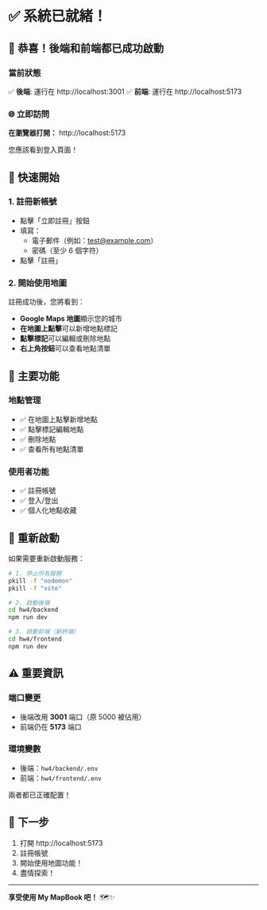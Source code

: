 # ✅ 系統已就緒！

## 🎉 恭喜！後端和前端都已成功啟動

### 當前狀態

✅ **後端**: 運行在 http://localhost:3001
✅ **前端**: 運行在 http://localhost:5173

### 🌐 立即訪問

**在瀏覽器打開：** http://localhost:5173

您應該看到登入頁面！

## 🚀 快速開始

### 1. 註冊新帳號

- 點擊「立即註冊」按鈕
- 填寫：
  - 電子郵件（例如：test@example.com）
  - 密碼（至少 6 個字符）
- 點擊「註冊」

### 2. 開始使用地圖

註冊成功後，您將看到：
- **Google Maps 地圖**顯示您的城市
- **在地圖上點擊**可以新增地點標記
- **點擊標記**可以編輯或刪除地點
- **右上角按鈕**可以查看地點清單

## 📍 主要功能

### 地點管理
- ✅ 在地圖上點擊新增地點
- ✅ 點擊標記編輯地點
- ✅ 刪除地點
- ✅ 查看所有地點清單

### 使用者功能
- ✅ 註冊帳號
- ✅ 登入/登出
- ✅ 個人化地點收藏

## 🔧 重新啟動

如果需要重新啟動服務：

```bash
# 1. 停止所有服務
pkill -f "nodemon"
pkill -f "vite"

# 2. 啟動後端
cd hw4/backend
npm run dev

# 3. 啟動前端（新終端）
cd hw4/frontend
npm run dev
```

## ⚠️ 重要資訊

### 端口變更
- 後端改用 **3001** 端口（原 5000 被佔用）
- 前端仍在 **5173** 端口

### 環境變數
- 後端：`hw4/backend/.env`
- 前端：`hw4/frontend/.env`

兩者都已正確配置！

## 🎯 下一步

1. 打開 http://localhost:5173
2. 註冊帳號
3. 開始使用地圖功能！
4. 盡情探索！

---

**享受使用 My MapBook 吧！** 🗺️✨
